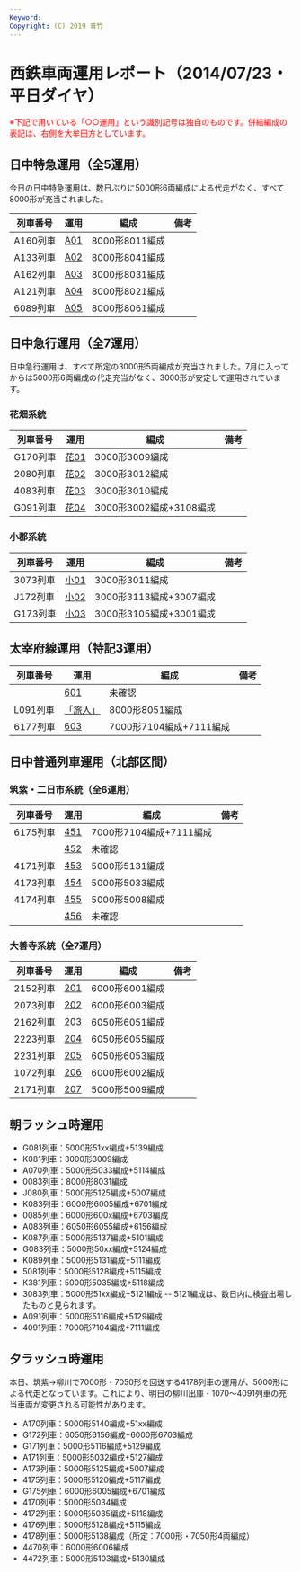```yaml
---
Keyword: 
Copyright: (C) 2019 青竹
---
```


# 西鉄車両運用レポート（2014/07/23・平日ダイヤ）

<span style="color:#FF0000;">※下記で用いている「○○運用」という識別記号は独自のものです。併結編成の表記は、右側を大牟田方としています。</span>

## 日中特急運用（全5運用）

今日の日中特急運用は、数日ぶりに5000形6両編成による代走がなく、すべて8000形が充当されました。

| 列車番号 | 運用 | 編成 | 備考 |
| --- | --- | --- | --- |
| A160列車 | [A01](http://aotake91.yu-nagi.com/railway/nishitetsu/20140322kaisei/unyoulist-weekday.htm#WA01) | 8000形8011編成 |  |
| A133列車 | [A02](http://aotake91.yu-nagi.com/railway/nishitetsu/20140322kaisei/unyoulist-weekday.htm#WA02) | 8000形8041編成 |  |
| A162列車 | [A03](http://aotake91.yu-nagi.com/railway/nishitetsu/20140322kaisei/unyoulist-weekday.htm#WA03) | 8000形8031編成 |  |
| A121列車 | [A04](http://aotake91.yu-nagi.com/railway/nishitetsu/20140322kaisei/unyoulist-weekday.htm#WA04) | 8000形8021編成 |  |
| 6089列車 | [A05](http://aotake91.yu-nagi.com/railway/nishitetsu/20140322kaisei/unyoulist-weekday.htm#WA05) | 8000形8061編成 |  |

## 日中急行運用（全7運用）

日中急行運用は、すべて所定の3000形5両編成が充当されました。7月に入ってからは5000形6両編成の代走充当がなく、3000形が安定して運用されています。

### 花畑系統

| 列車番号 | 運用 | 編成 | 備考 |
| --- | --- | --- | --- |
| G170列車 | [花01](http://aotake91.yu-nagi.com/railway/nishitetsu/20140322kaisei/unyoulist-weekday.htm#WG01) | 3000形3009編成 |  |
| 2080列車 | [花02](http://aotake91.yu-nagi.com/railway/nishitetsu/20140322kaisei/unyoulist-weekday.htm#WG02) | 3000形3012編成 |  |
| 4083列車 | [花03](http://aotake91.yu-nagi.com/railway/nishitetsu/20140322kaisei/unyoulist-weekday.htm#WG03) | 3000形3010編成 |  |
| G091列車 | [花04](http://aotake91.yu-nagi.com/railway/nishitetsu/20140322kaisei/unyoulist-weekday.htm#WG04) | 3000形3002編成+3108編成 |  |

### 小郡系統

| 列車番号 | 運用 | 編成 | 備考 |
| --- | --- | --- | --- |
| 3073列車 | [小01](http://aotake91.yu-nagi.com/railway/nishitetsu/20140322kaisei/unyoulist-weekday.htm#WJ01) | 3000形3011編成 |  |
| J172列車 | [小02](http://aotake91.yu-nagi.com/railway/nishitetsu/20140322kaisei/unyoulist-weekday.htm#WJ02) | 3000形3113編成+3007編成 |  |
| G173列車 | [小03](http://aotake91.yu-nagi.com/railway/nishitetsu/20140322kaisei/unyoulist-weekday.htm#WJ03) | 3000形3105編成+3001編成 |  |

## 太宰府線運用（特記3運用）

| 列車番号 | 運用 | 編成 | 備考 |
| --- | --- | --- | --- |
|  | [601](http://aotake91.yu-nagi.com/railway/nishitetsu/20140322kaisei/unyoulist-weekday.htm#W601) | 未確認 |  |
| L091列車 | [「旅人」](http://aotake91.yu-nagi.com/railway/nishitetsu/20140322kaisei/unyoulist-weekday.htm#W602) | 8000形8051編成 |  |
| 6177列車 | [603](http://aotake91.yu-nagi.com/railway/nishitetsu/20140322kaisei/unyoulist-weekday.htm#W603) | 7000形7104編成+7111編成 |  |

## 日中普通列車運用（北部区間）

### 筑紫・二日市系統（全6運用）

| 列車番号 | 運用 | 編成 | 備考 |
| --- | --- | --- | --- |
| 6175列車 | [451](http://aotake91.yu-nagi.com/railway/nishitetsu/20140322kaisei/unyoulist-weekday.htm#W451) | 7000形7104編成+7111編成 |  |
|  | [452](http://aotake91.yu-nagi.com/railway/nishitetsu/20140322kaisei/unyoulist-weekday.htm#W452) | 未確認 |  |
| 4171列車 | [453](http://aotake91.yu-nagi.com/railway/nishitetsu/20140322kaisei/unyoulist-weekday.htm#W453) | 5000形5131編成 |  |
| 4173列車 | [454](http://aotake91.yu-nagi.com/railway/nishitetsu/20140322kaisei/unyoulist-weekday.htm#W454) | 5000形5033編成 |  |
| 4174列車 | [455](http://aotake91.yu-nagi.com/railway/nishitetsu/20140322kaisei/unyoulist-weekday.htm#W455) | 5000形5008編成 |  |
|  | [456](http://aotake91.yu-nagi.com/railway/nishitetsu/20140322kaisei/unyoulist-weekday.htm#W456) | 未確認 |  |

### 大善寺系統（全7運用）

| 列車番号 | 運用 | 編成 | 備考 |
| --- | --- | --- | --- |
| 2152列車 | [201](http://aotake91.yu-nagi.com/railway/nishitetsu/20140322kaisei/unyoulist-weekday.htm#W201) | 6000形6001編成 |  |
| 2073列車 | [202](http://aotake91.yu-nagi.com/railway/nishitetsu/20140322kaisei/unyoulist-weekday.htm#W202) | 6000形6003編成 |  |
| 2162列車 | [203](http://aotake91.yu-nagi.com/railway/nishitetsu/20140322kaisei/unyoulist-weekday.htm#W203) | 6050形6051編成 |  |
| 2223列車 | [204](http://aotake91.yu-nagi.com/railway/nishitetsu/20140322kaisei/unyoulist-weekday.htm#W204) | 6050形6055編成 |  |
| 2231列車 | [205](http://aotake91.yu-nagi.com/railway/nishitetsu/20140322kaisei/unyoulist-weekday.htm#W205) | 6050形6053編成 |  |
| 1072列車 | [206](http://aotake91.yu-nagi.com/railway/nishitetsu/20140322kaisei/unyoulist-weekday.htm#W206) | 6000形6002編成 |  |
| 2171列車 | [207](http://aotake91.yu-nagi.com/railway/nishitetsu/20140322kaisei/unyoulist-weekday.htm#W207) | 5000形5009編成 |  |

## 朝ラッシュ時運用

* G081列車：5000形51xx編成+5139編成
* K081列車：3000形3009編成
* A070列車：5000形5033編成+5114編成
* 0083列車：8000形8031編成
* J080列車：5000形5125編成+5007編成
* K083列車：6000形6005編成+6701編成
* 0085列車：6000形600x編成+6703編成
* A083列車：6050形6055編成+6156編成
* K087列車：5000形5137編成+5101編成
* G083列車：5000形50xx編成+5124編成
* K089列車：5000形5131編成+5111編成
* 5081列車：5000形5128編成+5115編成
* K381列車：5000形5035編成+5118編成
* 3083列車：5000形51xx編成+5121編成 -- 5121編成は、数日内に検査出場したものと見られます。
* A091列車：5000形5116編成+5129編成
* 4091列車：7000形7104編成+7111編成

## 夕ラッシュ時運用

本日、筑紫→柳川で7000形・7050形を回送する4178列車の運用が、5000形による代走となっています。これにより、明日の柳川出庫・1070～4091列車の充当車両が変更される可能性があります。

* A170列車：5000形5140編成+51xx編成
* G172列車：6050形6156編成+6000形6703編成
* G171列車：5000形5116編成+5129編成
* A171列車：5000形5032編成+5127編成
* A173列車：5000形5125編成+5007編成
* 4175列車：5000形5120編成+5117編成
* G175列車：6000形6005編成+6701編成
* 4170列車：5000形5034編成
* 4172列車：5000形5035編成+5118編成
* 4176列車：5000形5128編成+5115編成
* 4178列車：5000形5138編成（所定：7000形・7050形4両編成）
* 4470列車：6000形6006編成
* 4472列車：5000形5103編成+5130編成

